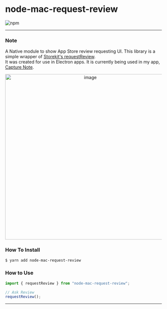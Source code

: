 # node-mac-request-review

![npm](https://img.shields.io/npm/dm/node-mac-request-review?style=flat-square)

---
### Note
A Native module to show App Store review requesting UI. This library is a simple wrapper of [Storekit's requestReview](https://developer.apple.com/documentation/storekit/skstorereviewcontroller/2851536-requestreview).  
It was created for use in Electron apps. It is currently being used in my app, [Capture Note](https://capture-note.enfpdev.com).

<p align="center">
  <img center width="532" alt="image" src="https://user-images.githubusercontent.com/57121116/209694268-af2d01c0-d6ef-4141-9e94-dd3b2453d0b2.png">
</p>


### How To Install

```bash
$ yarn add node-mac-request-review
```

### How to Use

```typescript
import { requestReview } from "node-mac-request-review";

// Ask Review
requestReview();
```

---

<!-- Coffee fuels coding ☕️

<p align="center">
<a href="https://www.buymeacoffee.com/enfpdev" target="_blank"><img src="https://cdn.buymeacoffee.com/buttons/v2/default-yellow.png" alt="Buy Me A Coffee" style="height: 60px !important;width: 217px !important;" ></a>
 </p>
 -->


